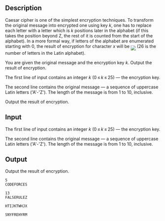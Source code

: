 ## Description

<div><p>Caesar cipher is one of the simplest encryption techniques. To transform the original message into encrypted one using key <span class="tex-span"><i>k</i></span>, one has to replace each letter with a letter which is <span class="tex-span"><i>k</i></span> positions later in the alphabet (if this takes the position beyond Z, the rest of it is counted from the start of the alphabet). In a more formal way, if letters of the alphabet are enumerated starting with <span class="tex-span">0</span>, the result of encryption for character <span class="tex-span"><i>x</i></span> will be <img align="middle" class="tex-formula" src="file://ctizYP39.png" style="max-width: 100.0%;max-height: 100.0%;"> (<span class="tex-span">26</span> is the number of letters in the Latin alphabet).</p><p>You are given the original message and the encryption key <span class="tex-span"><i>k</i></span>. Output the result of encryption.</p></div><div class="input-specification"><p>The first line of input contains an integer <span class="tex-span"><i>k</i></span> (<span class="tex-span">0 ≤ <i>k</i> ≤ 25</span>) — the encryption key.</p><p>The second line contains the original message — a sequence of uppercase Latin letters ('<span class="tex-font-style-tt">A</span>'-'<span class="tex-font-style-tt">Z</span>'). The length of the message is from <span class="tex-span">1</span> to <span class="tex-span">10</span>, inclusive.</p></div><div class="output-specification"><p>Output the result of encryption.</p></div>

## Input

<p>The first line of input contains an integer <span class="tex-span"><i>k</i></span> (<span class="tex-span">0 ≤ <i>k</i> ≤ 25</span>) — the encryption key.</p><p>The second line contains the original message — a sequence of uppercase Latin letters ('<span class="tex-font-style-tt">A</span>'-'<span class="tex-font-style-tt">Z</span>'). The length of the message is from <span class="tex-span">1</span> to <span class="tex-span">10</span>, inclusive.</p>

## Output

<p>Output the result of encryption.</p>





```input1
5
CODEFORCES

```




```input2
13
FALSERULEZ

```




```output1
HTIJKTWHJX

```




```output2
SNYFREHYRM

```


